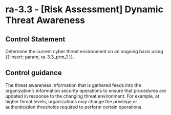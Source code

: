 # ra-3.3 - \[Risk Assessment\] Dynamic Threat Awareness

## Control Statement

Determine the current cyber threat environment on an ongoing basis using {{ insert: param, ra-3.3_prm_1 }}.

## Control guidance

The threat awareness information that is gathered feeds into the organization’s information security operations to ensure that procedures are updated in response to the changing threat environment. For example, at higher threat levels, organizations may change the privilege or authentication thresholds required to perform certain operations.
